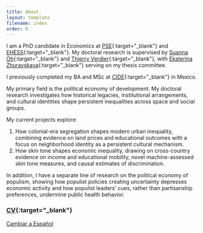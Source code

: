 ```yaml
---
title: About
layout: template
filename: index
order: 0
---  
```


I am a PhD candidate in Economics at [PSE](https://www.parisschoolofeconomics.eu/en/){:target="_blank"} and [EHESS](https://www.ehess.fr/fr){:target="_blank"}. My doctoral research is supervised by [Suanna Oh](https://www.suannaoh.com/){:target="_blank"} and [Thierry Verdier](https://www.parisschoolofeconomics.eu/fr/verdier-thierry/){:target="_blank"}, with [Ekaterina Zhuravskaya](http://www.parisschoolofeconomics.com/zhuravskaya-ekaterina/){:target="_blank"} serving on my thesis committee.

I previously completed my BA and MSc at [CIDE](https://www.cide.edu/division_de/){:target="_blank"} in Mexico.

My primary field is the political economy of development. My doctoral research investigates how historical legacies, institutional arrangements, and cultural identities shape persistent inequalities across space and social groups. 
<!--- Drawing on insights from historical and cultural economics and employing spatial methods, I aim to identify the structural forces underlying these disparities and contribute to strategies that promote inclusive development. --->

My current projects explore:
  1.	How colonial-era segregation shapes modern urban inequality, combining evidence on land prices and educational outcomes with a focus on neighborhood identity as a persistent cultural mechanism.
  2.	How skin tone shapes economic inequality, drawing on cross-country evidence on income and educational mobility, novel machine-assessed skin tone measures, and causal estimates of discrimination.
<!--- 3. The role of worker-owned and socially embedded firms in fostering local economic development, especially in underserved communities. --->

In addition, I have a separate line of research on the political economy of populism, showing how populist policies creating uncertainty depresses economic activity and how populist leaders’ cues, rather than partisanship preferences, undermine public health behavior.

### [CV](https://github.com/woomora/Woo-Mora-CV-pdf/blob/main/Woo-Mora%20CV.pdf){:target="_blank"}

[Cambiar a Español](/es/)
